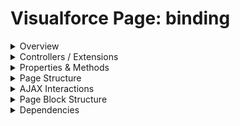 # Visualforce Page: binding

<details>
<summary>Overview</summary>

## Visualforce Page Overview: binding

The &#x27;binding&#x27; Visualforce page allows users to input a course name, which dynamically updates the displayed course information using AJAX. It features an input field for the course name and an output panel that reflects the current input in real-time.

### Purpose of the Page
This page exists to facilitate the entry and immediate display of course names, addressing the need for real-time feedback during data entry.

### Key Functions
- Allows data entry for course names
- Displays the entered course name dynamically
- Implements AJAX updates for real-time content changes


### Metadata
- **API Version**: 54.0
- **Label**: Binding

</details>

<details>
<summary>Controllers / Extensions</summary>

## Key Controllers / Extensions Used
- **Standard Controller**: None
- **Custom Controller**: BindingController
- **Extensions**: 
  None

</details>

<details>
<summary>Properties & Methods</summary>

## Properties
| Name | Type | Visibility | Modifiers | Description |
|------|------|------------|-----------|-------------|
| `courseName` | `String` | `public` | `` | Holds the value of the course name entered by the user. |  <-- ICI

## Methods
No public methods found in associated Apex controllers/extensions.

</details>

<details>
<summary>Page Structure</summary>

### Forms
- Contains 1 `apex:form` component(s).

### Inputs
The page utilizes the following input bindings/fields:
- `{!courseName}`

### Buttons
- No button actions (`apex:commandButton`, `apex:button`, `apex:commandLink`) detected.

</details>

<details>
<summary>AJAX Interactions</summary>

The page includes `apex:actionSupport` components for dynamic updates:
- **Event**: `onchange`
  - **Re-renders**: `courseInfo`
  - **Action**: `None`
  - **Status**: `None`
  - **Attached to**: `apex:inputText` (ID: `N/A`)

### Output Panels
The page utilizes the following `apex:outputPanel` components, often used as targets for AJAX re-renders:
- **ID**: `courseInfo`
  - **Layout**: `default (div)`
  - **Content Preview**: "Course name is: {!courseName}"

</details>

<details>
<summary>Page Block Structure</summary>

- *No `apex:pageBlock` components detected.*

</details>

<details>
<summary>Dependencies</summary>

### Objects
- No explicit SObject dependencies detected from bindings.

### Fields
- `courseName`

### Custom Components
- No custom components (`<c:componentName>`) detected.

### Static Resources
- No static resources (`$Resource.name`) detected.

### Scripts
- No script tags (`script` or `apex:includeScript`) detected.

</details>
